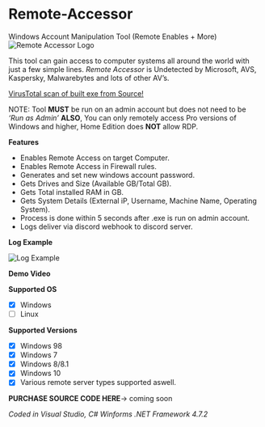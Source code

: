 # Remote-Accessor

Windows Account Manipulation Tool (Remote Enables + More)
![Remote Accessor Logo](https://www.creativefabrica.com/wp-content/uploads/2019/03/Monogram-RA-Logo-Design-by-Greenlines-Studios-580x386.jpg)

This tool can gain access to computer systems all around the world with just a few simple lines.
*Remote Accessor* is Undetected by Microsoft, AVS, Kaspersky, Malwarebytes and lots of other AV’s.

[VirusTotal scan of built exe from Source!](https://www.virustotal.com/gui/file/3a5966a59308b6178875c6bba92d95f47b4de26d5033b6b32ac90c3b6f1b40cd/detection)

NOTE: Tool **MUST** be run on an admin account but does not need to be *‘Run as Admin’*
      **ALSO**, You can only remotely access Pro versions of Windows and higher, Home Edition does **NOT** allow RDP.
	  

**Features**
* Enables Remote Access on target Computer.
* Enables Remote Access in Firewall rules.
* Generates and set new windows account password.
* Gets Drives and Size (Available GB/Total GB).
* Gets Total installed RAM in GB.
* Gets System Details (External iP, Username, Machine Name, Operating System).
* Process is done within 5 seconds after .exe is run on admin account.
* Logs deliver via discord webhook to discord server.

**Log Example**

![Log Example](/images/logo.png)

**Demo Video**


**Supported OS**
- [x] Windows
- [ ] Linux

**Supported Versions**
- [x] Windows 98
- [x] Windows 7
- [x] Windows 8/8.1
- [x] Windows 10
- [x] Various remote server types supported aswell.

**PURCHASE SOURCE CODE HERE**-> coming soon

*Coded in Visual Studio, C# Winforms .NET Framework 4.7.2*
